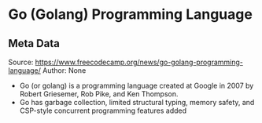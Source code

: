 # Go (Golang) Programming Language

## Meta Data

Source:  https://www.freecodecamp.org/news/go-golang-programming-language/ 
Author: None

- Go (or golang) is a programming language created at Google in 2007 by Robert Griesemer, Rob Pike, and Ken Thompson.
- Go has garbage collection, limited structural typing, memory safety, and CSP-style concurrent programming features added

